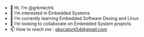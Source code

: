 - 👋 Hi, I’m @grkmkctrk
- 👀 I’m interested in Embedded Systems
- 🌱 I’m currently learning Embedded Software Desing and Linux
- 💞️ I’m looking to collaborate on Embedded System projects
- 📫 How to reach me : gkocaturk54@gmail.com

